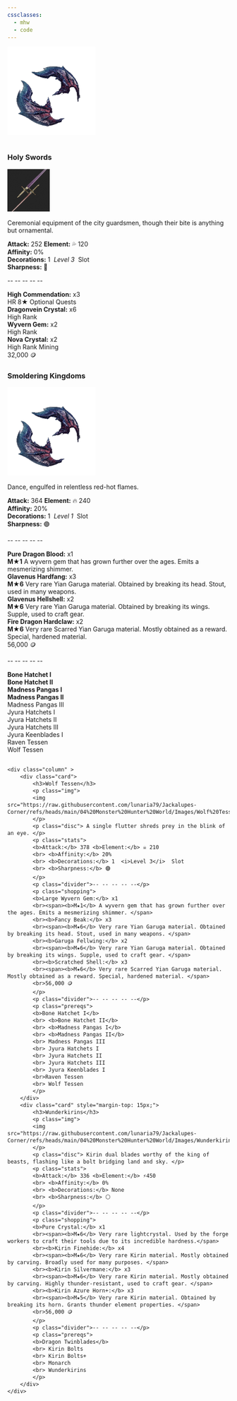 ```yaml
---
cssclasses:
  - mhw
  - code
---
```

![](Images/Smoldering%20Kingdoms.png)
<div class="row">
	<div class="column" >
		<div class="card">
			<h3>Holy Swords</h3>
			<p class="img"><img src="https://raw.githubusercontent.com/lunaria79/Jackalupes-Corner/refs/heads/main/00%20_resources/02FkH0.png"></p>
			<p class="disc"> Ceremonial equipment of the city guardsmen, though their bite is anything but ornamental. </p>
			<p class="stats">
			<b>Attack:</b> 252 <b>Element:</b> 💦 120  
			<br> <b>Affinity:</b> 0%  
			<br> <b>Decorations:</b> 1  <i>Level 3</i>  Slot  
			<br> <b>Sharpness:</b> 🔵
			</p>
			<p class="divider">-- -- -- -- --</p>
			<p class="shopping">
			<b>High Commendation:</b> x3 
			<br><span>HR 8★ Optional Quests </span>
			<br><b>Dragonvein Crystal:</b> x6  
			<br><span>High Rank  </span>
			<br><b>Wyvern Gem:</b> x2  
			<br><span>High Rank  </span>
			<br><b>Nova Crystal:</b> x2  
			<br><span>High Rank Mining  </span>
			<br>32,000 🪙
			</p>
		</div>
		<div class="card" style="margin-top: 15px;">
			<h3>Smoldering Kingdoms</h3>
			<p class="img">
			<img src="https://raw.githubusercontent.com/lunaria79/Jackalupes-Corner/refs/heads/main/04%20Monster%20Hunter%20World/Images/Smoldering%20Kingdoms.png">
			</p>
			<p class="disc"> Dance, engulfed in relentless red-hot flames. </p>
			<p class="stats">
			<b>Attack:</b> 364 <b>Element:</b> 🔥 240  
			<br> <b>Affinity:</b> 20%  
			<br> <b>Decorations:</b> 1  <i>Level 1</i>  Slot  
			<br> <b>Sharpness:</b> 🟣
			</p>
			<p class="divider">-- -- -- -- --</p>
			<p class="shopping">
			<b>Pure Dragon Blood:</b> x1
			<br><span><b>M★1</b> A wyvern gem that has grown further over the ages. Emits a mesmerizing shimmer. </span>
			<br><b>Glavenus Hardfang:</b> x3
			<br><span><b>M★6</b> Very rare Yian Garuga material. Obtained by breaking its head. Stout, used in many weapons. </span>
			<br><b>Glavenus Hellshell:</b> x2
			<br><span><b>M★6</b> Very rare Yian Garuga material. Obtained by breaking its wings. Supple, used to craft gear. </span>
			<br><b>Fire Dragon Hardclaw:</b> x2
			<br><span><b>M★6</b> Very rare Scarred Yian Garuga material. Mostly obtained as a reward. Special, hardened material. </span>
			<br>56,000 🪙
			</p>
			<p class="divider">-- -- -- -- --</p>
			<p class="prereqs">
			<b>Bone Hatchet I</b>
			<br> <b>Bone Hatchet II</b>
			<br> <b>Madness Pangas I</b>
			<br> <b>Madness Pangas II</b>
			<br> Madness Pangas III
			<br> Jyura Hatchets I
			<br> Jyura Hatchets II
			<br> Jyura Hatchets III
			<br> Jyura Keenblades I
			<br>Raven Tessen
			<br> Wolf Tessen
			</p>
		</div>
	</div>
	
	<div class="column" >
		<div class="card">
			<h3>Wolf Tessen</h3>
			<p class="img">
			<img src="https://raw.githubusercontent.com/lunaria79/Jackalupes-Corner/refs/heads/main/04%20Monster%20Hunter%20World/Images/Wolf%20Tessen.png">
			</p>
			<p class="disc"> A single flutter shreds prey in the blink of an eye. </p>
			<p class="stats">
			<b>Attack:</b> 378 <b>Element:</b> ☠️ 210  
			<br> <b>Affinity:</b> 20%  
			<br> <b>Decorations:</b> 1  <i>Level 3</i>  Slot  
			<br> <b>Sharpness:</b> 🟣
			</p>
			<p class="divider">-- -- -- -- --</p>
			<p class="shopping">
			<b>Large Wyvern Gem:</b> x1
			<br><span><b>M★1</b> A wyvern gem that has grown further over the ages. Emits a mesmerizing shimmer. </span>
			<br><b>Fancy Beak:</b> x3
			<br><span><b>M★6</b> Very rare Yian Garuga material. Obtained by breaking its head. Stout, used in many weapons. </span>
			<br><b>Garuga Fellwing:</b> x2
			<br><span><b>M★6</b> Very rare Yian Garuga material. Obtained by breaking its wings. Supple, used to craft gear. </span>
			<br><b>Scratched Shell:</b> x3  
			<br><span><b>M★6</b> Very rare Scarred Yian Garuga material. Mostly obtained as a reward. Special, hardened material. </span>
			<br>56,000 🪙
			</p>
			<p class="divider">-- -- -- -- --</p>
			<p class="prereqs">
			<b>Bone Hatchet I</b>
			<br> <b>Bone Hatchet II</b>
			<br> <b>Madness Pangas I</b>
			<br> <b>Madness Pangas II</b>
			<br> Madness Pangas III
			<br> Jyura Hatchets I
			<br> Jyura Hatchets II
			<br> Jyura Hatchets III
			<br> Jyura Keenblades I
			<br>Raven Tessen
			<br> Wolf Tessen
			</p>
		</div>
		<div class="card" style="margin-top: 15px;">
			<h3>Wunderkirins</h3>
			<p class="img">
			<img src="https://raw.githubusercontent.com/lunaria79/Jackalupes-Corner/refs/heads/main/04%20Monster%20Hunter%20World/Images/Wunderkirins.png">
			</p>
			<p class="disc"> Kirin dual blades worthy of the king of beasts, flashing like a bolt bridging land and sky. </p>
			<p class="stats">
			<b>Attack:</b> 336 <b>Element:</b> ⚡450  
			<br> <b>Affinity:</b> 0%  
			<br> <b>Decorations:</b> None 
			<br> <b>Sharpness:</b> ⚪
			</p>
			<p class="divider">-- -- -- -- --</p>
			<p class="shopping">
			<b>Pure Crystal:</b> x1
			<br><span><b>M★6</b> Very rare lightcrystal. Used by the forge workers to craft their tools due to its incredible hardness.</span>
			<br><b>Kirin Finehide:</b> x4
			<br><span><b>M★6</b> Very rare Kirin material. Mostly obtained by carving. Broadly used for many purposes. </span>
			<br><b>Kirin Silvermane:</b> x3
			<br><span><b>M★6</b> Very rare Kirin material. Mostly obtained by carving. Highly thunder-resistant, used to craft gear. </span>
			<br><b>Kirin Azure Horn+:</b> x3  
			<br><span><b>M★5</b> Very rare Kirin material. Obtained by breaking its horn. Grants thunder element properties. </span>
			<br>56,000 🪙
			</p>
			<p class="divider">-- -- -- -- --</p>
			<p class="prereqs">
			<b>Dragon Twinblades</b>
			<br> Kirin Bolts
			<br> Kirin Bolts+ 
			<br> Monarch
			<br> Wunderkirins
			</p>
		</div>
	</div>
</div>